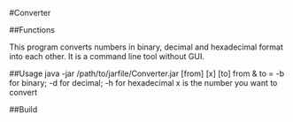 #Converter

##Functions

This program converts numbers in binary, decimal and hexadecimal format into each other. It is a command line tool without GUI.

##Usage
java -jar /path/to/jarfile/Converter.jar [from] [x] [to]
  from & to = -b for binary; -d for decimal; -h for hexadecimal
  x is the number you want to convert
  
##Build

